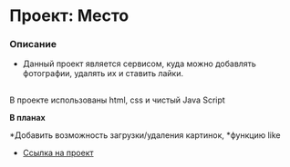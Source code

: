 # Проект: Место

### Описание 

* Данный проект является сервисом, куда можно добавлять фотографии, удалять их и ставить лайки.
##
В проекте использованы html, css и чистый Java Script

**В планах**

*Добавить возможность загрузки/удаления картинок, 
*функцию like

* [Ссылка на проект]()